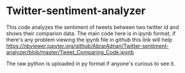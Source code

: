 # Twitter-sentiment-analyzer
This code analyzes the sentiment of tweets between two twitter id and shows their comparion data.
The main code here is in ipynb format, if there's any problem viewing the ipynb file in github this link will help
https://nbviewer.jupyter.org/github/AbrarAdnan/Twitter-sentiment-analyzer/blob/master/Tweet_Comparing_Code.ipynb

The raw python is uploaded in py format if anyone's curious to see it.
